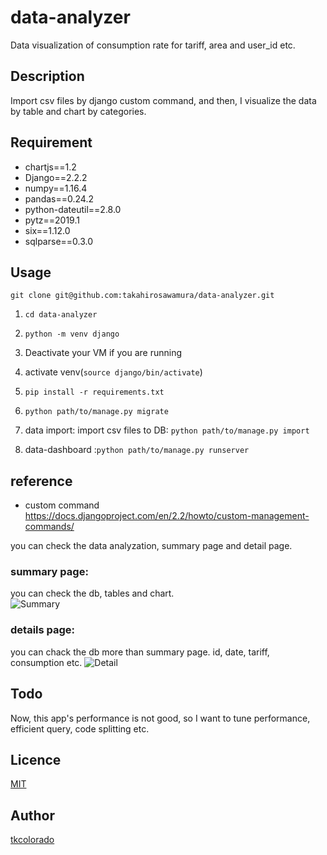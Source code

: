 # data-analyzer
Data visualization of consumption rate for tariff, area and user_id etc.

## Description
Import csv files by django custom command, and then, I visualize the data by table and chart by categories.

## Requirement
- chartjs==1.2
- Django==2.2.2
- numpy==1.16.4
- pandas==0.24.2
- python-dateutil==2.8.0
- pytz==2019.1
- six==1.12.0
- sqlparse==0.3.0

## Usage
`git clone git@github.com:takahirosawamura/data-analyzer.git`  

1. `cd data-analyzer`  

2. `python -m venv django`  

3. Deactivate your VM if you are running  

4. activate venv(`source django/bin/activate`)  

5. `pip install -r requirements.txt`  

6. `python path/to/manage.py migrate`  

7. data import: import csv files to DB: `python path/to/manage.py import`  

8. data-dashboard :`python path/to/manage.py runserver`  

## reference
- custom command
https://docs.djangoproject.com/en/2.2/howto/custom-management-commands/

you can check the data analyzation, summary page and detail page.  

### summary page:   
you can check the db, tables and chart.  
![Summary](https://user-images.githubusercontent.com/18510885/60484357-49670980-9cd4-11e9-9043-3469a51cc9c0.png)

### details page:   
you can chack the db more than summary page. id, date, tariff, consumption etc.
![Detail](https://user-images.githubusercontent.com/18510885/60484356-49670980-9cd4-11e9-8cdd-e246d1a25581.png)

## Todo
Now, this app's performance is not good, so I want to tune performance, efficient query, code splitting etc.

## Licence
[MIT](https://github.com/takahirosawamura/data-analyzer/blob/master/LICENSE)

## Author
[tkcolorado](https://github.com/tkcolorado)


